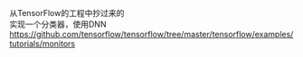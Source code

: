 从TensorFlow的工程中抄过来的  
实现一个分类器，使用DNN  
https://github.com/tensorflow/tensorflow/tree/master/tensorflow/examples/tutorials/monitors
